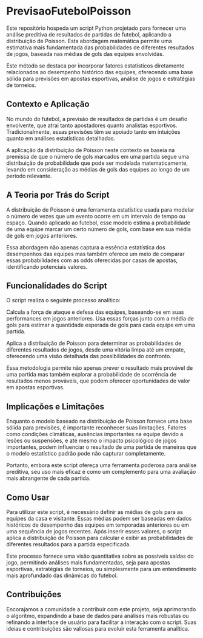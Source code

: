 # PrevisaoFutebolPoisson
Este repositório hospeda um script Python projetado para fornecer uma análise preditiva de resultados de partidas de futebol, aplicando a distribuição de Poisson. Esta abordagem matemática permite uma estimativa mais fundamentada das probabilidades de diferentes resultados de jogos, baseada nas médias de gols das equipes envolvidas. 

Este método se destaca por incorporar fatores estatísticos diretamente relacionados ao desempenho histórico das equipes, oferecendo uma base sólida para previsões em apostas esportivas, análise de jogos e estratégias de torneios.

## Contexto e Aplicação
No mundo do futebol, a previsão de resultados de partidas é um desafio envolvente, que atrai tanto apostadores quanto analistas esportivos. Tradicionalmente, essas previsões têm se apoiado tanto em intuições quanto em análises estatísticas detalhadas. 

A aplicação da distribuição de Poisson neste contexto se baseia na premissa de que o número de gols marcados em uma partida segue uma distribuição de probabilidade que pode ser modelada matematicamente, levando em consideração as médias de gols das equipes ao longo de um período relevante.

## A Teoria por Trás do Script
A distribuição de Poisson é uma ferramenta estatística usada para modelar o número de vezes que um evento ocorre em um intervalo de tempo ou espaço. Quando aplicado ao futebol, esse modelo estima a probabilidade de uma equipe marcar um certo número de gols, com base em sua média de gols em jogos anteriores. 

Essa abordagem não apenas captura a essência estatística dos desempenhos das equipes mas também oferece um meio de comparar essas probabilidades com as odds oferecidas por casas de apostas, identificando potenciais valores.

## Funcionalidades do Script
O script realiza o seguinte processo analítico:

Calcula a força de ataque e defesa das equipes, baseando-se em suas performances em jogos anteriores.
Usa essas forças junto com a média de gols para estimar a quantidade esperada de gols para cada equipe em uma partida.

Aplica a distribuição de Poisson para determinar as probabilidades de diferentes resultados de jogos, desde uma vitória limpa até um empate, oferecendo uma visão detalhada das possibilidades do confronto.

Essa metodologia permite não apenas prever o resultado mais provável de uma partida mas também explorar a probabilidade de ocorrência de resultados menos prováveis, que podem oferecer oportunidades de valor em apostas esportivas.

## Implicações e Limitações
Enquanto o modelo baseado na distribuição de Poisson fornece uma base sólida para previsões, é importante reconhecer suas limitações. Fatores como condições climáticas, ausências importantes na equipe devido a lesões ou suspensões, e até mesmo o impacto psicológico de jogos importantes, podem influenciar o resultado de uma partida de maneiras que o modelo estatístico padrão pode não capturar completamente. 

Portanto, embora este script ofereça uma ferramenta poderosa para análise preditiva, seu uso mais eficaz é como um complemento para uma avaliação mais abrangente de cada partida.

## Como Usar
Para utilizar este script, é necessário definir as médias de gols para as equipes da casa e visitante. Essas médias podem ser baseadas em dados históricos de desempenho das equipes em temporadas anteriores ou em uma sequência de jogos recentes. Após inserir esses valores, o script aplica a distribuição de Poisson para calcular e exibir as probabilidades de diferentes resultados para a partida especificada.

Este processo fornece uma visão quantitativa sobre as possíveis saídas do jogo, permitindo análises mais fundamentadas, seja para apostas esportivas, estratégias de torneios, ou simplesmente para um entendimento mais aprofundado das dinâmicas do futebol.

## Contribuições
Encorajamos a comunidade a contribuir com este projeto, seja aprimorando o algoritmo, expandindo a base de dados para análises mais robustas ou refinando a interface de usuário para facilitar a interação com o script. Suas ideias e contribuições são valiosas para evoluir esta ferramenta analítica.
